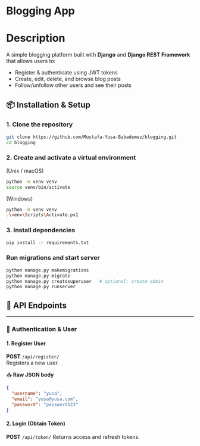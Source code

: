 # Blogging App

# Description

A simple blogging platform built with **Django** and **Django REST Framework** that allows users to:
- Register & authenticate using JWT tokens  
- Create, edit, delete, and browse blog posts  
- Follow/unfollow other users and see their posts

## 📦 Installation & Setup

### 1. Clone the repository
```bash
git clone https://github.com/Mustafa-Yusa-Babademez/blogging.git
cd blogging
```
### 2. Create and activate a virtual environment
(Unix / macOS)
```bash
python -m venv venv
source venv/bin/activate
```
(Windows)
```bash
python -m venv venv
.\venv\Scripts\Activate.ps1
```
### 3. Install dependencies
```bash
pip install -r requirements.txt
```
### Run migrations and start server
```bash
python manage.py makemigrations
python manage.py migrate
python manage.py createsuperuser   # optional: create admin
python manage.py runserver
```


## 📌 API Endpoints

---

### 🧑 Authentication & User

#### 1. Register User  
**POST** `/api/register/`  
Registers a new user.

📥 **Raw JSON body**
```json
{
  "username": "yusa",
  "email": "yusa@yusa.com",
  "password": "password123"
}
```

#### 2. Login (Obtain Token)
**POST** `/api/token/`
Returns access and refresh tokens.



